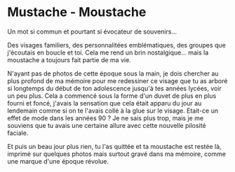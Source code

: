 # Mustache - Moustache

Un mot si commun et pourtant si évocateur de souvenirs...

Des visages familiers, des personnalitées emblématiques, des groupes que j'écoutais en boucle et toi. Cela me rend un brin nostalgique... mais la moustache a toujours fait partie de ma vie.

N'ayant pas de photos de cette époque sous la main, je dois chercher au plus profond de ma mémoire pour me redessiner ce visage que tu as arboré si longtemps du début de ton adolescence jusqu'à tes années lycées, voir un peu plus.
Cela a commencé sous la forme d'un duvet de plus en plus fourni et foncé, j'avais la sensation que cela était apparu du jour au lendemain comme si on te l'avais collé à la glue sur le visage. Etait-ce un effet de mode dans les années 90 ? Je ne sais plus trop, mais je me souviens que tu avais une certaine allure avec cette nouvelle pilosité faciale.

Et puis un beau jour plus rien, tu l'as quittée et ta moustache est restée là, imprimé sur quelques photos mais surtout gravé dans ma mémoire, comme une marque d'une époque révolue.